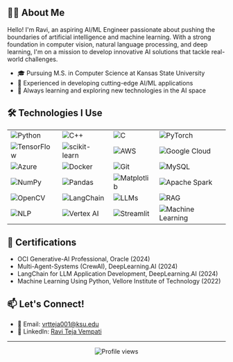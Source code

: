 ## 👨‍💻 About Me

Hello! I'm Ravi, an aspiring AI/ML Engineer passionate about pushing the boundaries of artificial intelligence and machine learning. With a strong foundation in computer vision, natural language processing, and deep learning, I'm on a mission to develop innovative AI solutions that tackle real-world challenges.

- 🎓 Pursuing M.S. in Computer Science at Kansas State University
- 🚀 Experienced in developing cutting-edge AI/ML applications
- 🌱 Always learning and exploring new technologies in the AI space
  
## 🛠 Technologies I Use

| | | | |
|---|---|---|---|
| ![Python](https://img.shields.io/badge/-Python-3776AB?style=flat-square&logo=Python&logoColor=white) | ![C++](https://img.shields.io/badge/-C++-00599C?style=flat-square&logo=C%2B%2B&logoColor=white) | ![C](https://img.shields.io/badge/-C-A8B9CC?style=flat-square&logo=C&logoColor=white) | ![PyTorch](https://img.shields.io/badge/-PyTorch-EE4C2C?style=flat-square&logo=PyTorch&logoColor=white) |
| ![TensorFlow](https://img.shields.io/badge/-TensorFlow-FF6F00?style=flat-square&logo=TensorFlow&logoColor=white) | ![scikit-learn](https://img.shields.io/badge/-scikit--learn-F7931E?style=flat-square&logo=scikit-learn&logoColor=white) | ![AWS](https://img.shields.io/badge/-AWS-232F3E?style=flat-square&logo=Amazon-AWS&logoColor=white) | ![Google Cloud](https://img.shields.io/badge/-Google%20Cloud-4285F4?style=flat-square&logo=Google-Cloud&logoColor=white) |
| ![Azure](https://img.shields.io/badge/-Azure-0089D6?style=flat-square&logo=Microsoft-Azure&logoColor=white) | ![Docker](https://img.shields.io/badge/-Docker-2496ED?style=flat-square&logo=Docker&logoColor=white) | ![Git](https://img.shields.io/badge/-Git-F05032?style=flat-square&logo=Git&logoColor=white) | ![MySQL](https://img.shields.io/badge/-MySQL-4479A1?style=flat-square&logo=MySQL&logoColor=white) |
| ![NumPy](https://img.shields.io/badge/-NumPy-013243?style=flat-square&logo=NumPy&logoColor=white) | ![Pandas](https://img.shields.io/badge/-Pandas-150458?style=flat-square&logo=Pandas&logoColor=white) | ![Matplotlib](https://img.shields.io/badge/-Matplotlib-11557c?style=flat-square) | ![Apache Spark](https://img.shields.io/badge/-Apache%20Spark-E25A1C?style=flat-square&logo=Apache-Spark&logoColor=white) |
| ![OpenCV](https://img.shields.io/badge/-OpenCV-5C3EE8?style=flat-square&logo=OpenCV&logoColor=white) | ![LangChain](https://img.shields.io/badge/-LangChain-222222?style=flat-square) | ![LLMs](https://img.shields.io/badge/-LLMs-000000?style=flat-square) | ![RAG](https://img.shields.io/badge/-RAG-AA336A?style=flat-square) |
| ![NLP](https://img.shields.io/badge/-NLP-8E44AD?style=flat-square) | ![Vertex AI](https://img.shields.io/badge/-Vertex%20AI-4285F4?style=flat-square&logo=Google-Cloud&logoColor=white) | ![Streamlit](https://img.shields.io/badge/-Streamlit-FF4B4B?style=flat-square&logo=Streamlit&logoColor=white) | ![Machine Learning](https://img.shields.io/badge/-Machine%20Learning-FF69B4?style=flat-square) |
## 🏅 Certifications

- OCI Generative-AI Professional, Oracle (2024)
- Multi-Agent-Systems (CrewAI), DeepLearning.AI (2024)
- LangChain for LLM Application Development, DeepLearning.AI (2024)
- Machine Learning Using Python, Vellore Institute of Technology (2022)

## 📫 Let's Connect!

- 📧 Email: vrtteja001@ksu.edu
- 💼 LinkedIn: [Ravi Teja Vempati](https://www.linkedin.com/in/ravi-teja-vempati-801204169)

---

<p align="center">
  <img src="https://komarev.com/ghpvc/?username=YourGitHubUsername&color=blueviolet" alt="Profile views">
</p>
